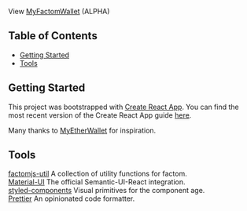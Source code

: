 View [MyFactomWallet](https://myfactomwallet.github.io/MyFactomWallet/) (ALPHA)

## Table of Contents

* [Getting Started](#getting-started)
* [Tools](#tools)

## Getting Started

This project was bootstrapped with [Create React App](https://github.com/facebookincubator/create-react-app).
You can find the most recent version of the Create React App guide [here](https://github.com/facebookincubator/create-react-app/blob/master/packages/react-scripts/template/README.md).

Many thanks to [MyEtherWallet](https://github.com/MyEtherWallet/) for inspiration.

## Tools

[factomjs-util](https://github.com/Emyrk/factomjs-util) A collection of utility functions for factom.  
[Material-UI](https://material-ui.com/) The official Semantic-UI-React integration.  
[styled-components](https://www.styled-components.com/) Visual primitives for the component age.  
[Prettier](https://prettier.io/) An opinionated code formatter.
